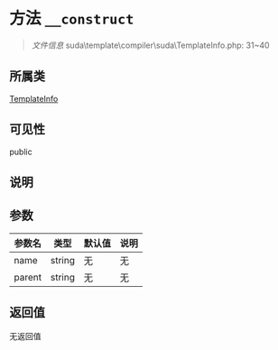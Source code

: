 # 方法 `__construct`

> *文件信息* suda\template\compiler\suda\TemplateInfo.php: 31~40

## 所属类 

[TemplateInfo](../TemplateInfo.md)

## 可见性

 public 

## 说明



## 参数


| 参数名 | 类型 | 默认值 | 说明 |
|--------|-----|-------|-------|
| name |  string | 无 | 无 |
| parent |  string | 无 | 无 |



## 返回值

无返回值
